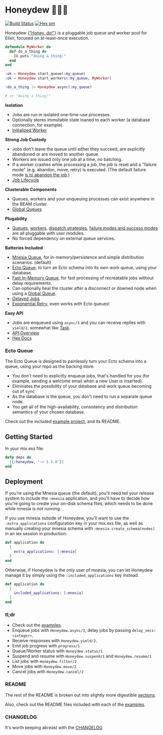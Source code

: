 Honeydew 💪🏻🍈
========
[![Build Status](https://travis-ci.org/koudelka/honeydew.svg?branch=master)](https://travis-ci.org/koudelka/honeydew)
[![Hex pm](https://img.shields.io/hexpm/v/honeydew.svg?style=flat)](https://hex.pm/packages/honeydew)

Honeydew (["Honey, do!"](http://en.wiktionary.org/wiki/honey_do_list)) is a pluggable job queue and worker pool for Elixir, focused on at-least-once execution.

```elixir
defmodule MyWorker do
  def do_a_thing do
    IO.puts "doing a thing!"
  end
end

:ok = Honeydew.start_queue(:my_queue)
:ok = Honeydew.start_workers(:my_queue, MyWorker)

:do_a_thing |> Honeydew.async(:my_queue)

# => "doing a thing!"
```

__Isolation__
  - Jobs are run in isolated one-time-use processes.
  - Optionally stores immutable state loaned to each worker (a database connection, for example).
  - [Initialized Worker](https://github.com/koudelka/honeydew/tree/master/examples/initialized_worker)

__Strong Job Custody__ 
  - Jobs don't leave the queue until either they succeed, are explicitly abandoned or are moved to another queue.
  - Workers are issued only one job at a time, no batching.
  - If a worker crashes while processing a job, the job is reset and a "failure mode" (e.g. abandon, move, retry) is executed. (The default failure mode [is to abandon the job](https://hexdocs.pm/honeydew/Honeydew.html#start_queue/2).)
  - [Job Lifecycle](https://github.com/koudelka/honeydew/blob/master/README/job_lifecycle.md)

__Clusterable Components__
  - Queues, workers and your enqueuing processes can exist anywhere in the BEAM cluster. 
  - [Global Queues](https://github.com/koudelka/honeydew/tree/master/examples/global)

__Plugability__
  - [Queues](https://github.com/koudelka/honeydew/blob/master/README/queues.md), [workers](https://github.com/koudelka/honeydew/blob/master/README/workers.md), [dispatch strategies](https://github.com/koudelka/honeydew/blob/master/README/dispatchers.md), [failure modes and success modes](https://github.com/koudelka/honeydew/blob/master/README/success_and_failure_modes.md) are all pluggable with user modules.
  - No forced dependency on external queue services.

__Batteries Included__
  - [Mnesia Queue](https://github.com/koudelka/honeydew/tree/master/examples/mnesia.exs), for in-memory/persistence and simple distribution scenarios. (default)
  - [Ecto Queue](#ecto), to turn an Ecto schema into its own work queue, using your database.
  - [Fast In-Memory Queue](https://github.com/koudelka/honeydew/tree/master/examples/local), for fast processing of recreatable jobs without delay requirements.
  - Can optionally heal the cluster after a disconnect or downed node when using a [Global Queue](https://github.com/koudelka/honeydew/tree/master/examples/global).
  - [Delayed Jobs](https://github.com/koudelka/honeydew/tree/master/examples/delayed_job.exs)
  - [Exponential Retry](https://github.com/koudelka/honeydew/tree/master/lib/honeydew/failure_mode/exponential_retry.ex), even works with Ecto queues!


__Easy API__
  - Jobs are enqueued using `async/3` and you can receive replies with `yield/2`, somewhat like [Task](https://hexdocs.pm/elixir/Task.html).
  - [API Overview](https://github.com/koudelka/honeydew/blob/master/README/api.md)
  - [Hex Docs](https://hexdocs.pm/honeydew/Honeydew.html)


### <a name="ecto">Ecto Queue</a>

The Ecto Queue is designed to painlessly turn your Ecto schema into a queue, using your repo as the backing store.

- You don't need to explicitly enqueue jobs, that's handled for you (for example, sending a welcome email when a new User is inserted).
- Eliminates the possibility of your database and work queue becoming out of sync
- As the database is the queue, you don't need to run a separate queue node.
- You get all of the high-availability, consistency and distribution semantics of your chosen database.

Check out the included [example project](https://github.com/koudelka/honeydew/tree/master/examples/ecto_poll_queue), and its README.


## Getting Started

In your mix.exs file:

```elixir
defp deps do
  [{:honeydew, "~> 1.5.0"}]
end
```

## Deployment

If you're using the Mnesia queue (the default), you'll need tell your release system to include the `:mnesia` application, and you'll have to decide how you're going to create your on-disk schema files, which needs to be done while mnesia is *not* running.

If you use mnesia outside of Honeydew, you'll want to use the `:extra_applications` configuration key in your mix.exs file, as well as manually creating your mnesia schema with `:mnesia.create_schema(nodes)` in an iex session in production:

```elixir
def application do
  [
    extra_applications: [:mnesia]
  ]
end
```

Otherwise, if Honeydew is the only user of mnesia, you can let Honeydew manage it by simply using the `:included_applications` key instead.

```elixir
def application do
  [
    included_applications: [:mnesia]
  ]
end
```

### tl;dr
- Check out the [examples](https://github.com/koudelka/honeydew/tree/master/examples).
- Enqueue jobs with `Honeydew.async/3`, delay jobs by passing `delay_secs: <integer>`.
- Receive responses with `Honeydew.yield/2`.
- Emit job progress with `progress/1`
- Queue/Worker status with `Honeydew.status/1`
- Suspend and resume with `Honeydew.suspend/1` and `Honeydew.resume/1`
- List jobs with `Honeydew.filter/2`
- Move jobs with `Honeydew.move/2`
- Cancel jobs with `Honeydew.cancel/2`


### README
The rest of the README is broken out into slightly more digestible [sections](https://github.com/koudelka/honeydew/tree/master/README).

Also, check out the README files included with each of the [examples](https://github.com/koudelka/honeydew/tree/master/examples).

### CHANGELOG
It's worth keeping abreast with the [CHANGELOG](https://github.com/koudelka/honeydew/blob/master/CHANGELOG.md)
